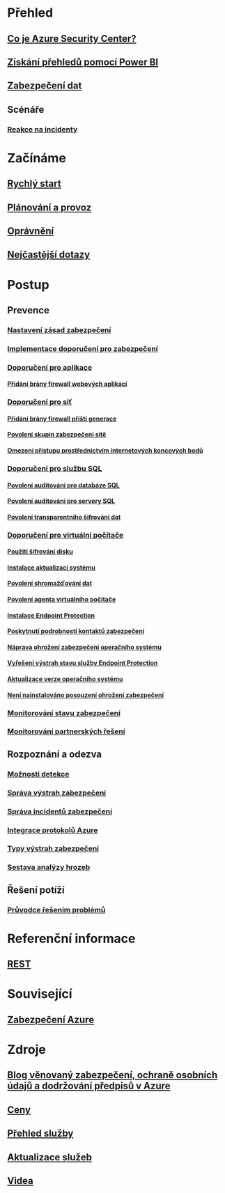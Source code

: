 # Přehled
## [Co je Azure Security Center?](security-center-intro.md)
## [Získání přehledů pomocí Power BI](security-center-powerbi.md)
## [Zabezpečení dat](security-center-data-security.md)
## Scénáře
### [Reakce na incidenty](security-center-incident-response.md)

# Začínáme
## [Rychlý start](security-center-get-started.md)
## [Plánování a provoz](security-center-planning-and-operations-guide.md)
## [Oprávnění](security-center-permissions.md)
## [Nejčastější dotazy](security-center-faq.md)

# Postup

## Prevence
### [Nastavení zásad zabezpečení](security-center-policies.md)
### [Implementace doporučení pro zabezpečení](security-center-recommendations.md)

### [Doporučení pro aplikace](security-center-application-recommendations.md)
#### [Přidání brány firewall webových aplikací](security-center-add-web-application-firewall.md)

### [Doporučení pro síť](security-center-network-recommendations.md)
#### [Přidání brány firewall příští generace](security-center-add-next-generation-firewall.md)
#### [Povolení skupin zabezpečení sítě](security-center-enable-network-security-groups.md)
#### [Omezení přístupu prostřednictvím internetových koncových bodů](security-center-restrict-access-through-internet-facing-endpoints.md)

### [Doporučení pro službu SQL](security-center-sql-service-recommendations.md)
#### [Povolení auditování pro databáze SQL](security-center-enable-auditing-on-sql-databases.md)
#### [Povolení auditování pro servery SQL](security-center-enable-auditing-on-sql-servers.md)
#### [Povolení transparentního šifrování dat](security-center-enable-transparent-data-encryption.md)

### [Doporučení pro virtuální počítače](security-center-virtual-machine-recommendations.md)
#### [Použití šifrování disku](security-center-apply-disk-encryption.md)
#### [Instalace aktualizací systému](security-center-apply-system-updates.md)
#### [Povolení shromažďování dat](security-center-enable-data-collection.md)
#### [Povolení agenta virtuálního počítače](security-center-enable-vm-agent.md)
#### [Instalace Endpoint Protection](security-center-install-endpoint-protection.md)
#### [Poskytnutí podrobností kontaktů zabezpečení](security-center-provide-security-contact-details.md)
#### [Náprava ohrožení zabezpečení operačního systému](security-center-remediate-os-vulnerabilities.md)
#### [Vyřešení výstrah stavu služby Endpoint Protection](security-center-resolve-endpoint-protection-health-alerts.md)
#### [Aktualizace verze operačního systému](security-center-update-os-version.md)
#### [Není nainstalováno posouzení ohrožení zabezpečení](security-center-vulnerability-assessment-recommendations.md)

### [Monitorování stavu zabezpečení](security-center-monitoring.md)
### [Monitorování partnerských řešení](security-center-partner-solutions.md)

## Rozpoznání a odezva
### [Možnosti detekce](security-center-detection-capabilities.md)
### [Správa výstrah zabezpečení](security-center-managing-and-responding-alerts.md)
### [Správa incidentů zabezpečení](security-center-incident.md)
### [Integrace protokolů Azure](security-center-integrating-alerts-with-log-integration.md)
### [Typy výstrah zabezpečení](security-center-alerts-type.md)
### [Sestava analýzy hrozeb](security-center-threat-report.md)

## Řešení potíží
### [Průvodce řešením problémů](security-center-troubleshooting-guide.md)

# Referenční informace
## [REST](https://msdn.microsoft.com/en-US/library/mt704034(Azure.100).aspx)

# Související
## [Zabezpečení Azure](/azure/security/)

# Zdroje
## [Blog věnovaný zabezpečení, ochraně osobních údajů a dodržování předpisů v Azure](http://blogs.msdn.com/b/azuresecurity/)
## [Ceny](security-center-pricing.md)
## [Přehled služby](https://azure.microsoft.com/services/security-center/)
## [Aktualizace služeb](https://azure.microsoft.com/updates/?product=security-center)
## [Videa](https://azure.microsoft.com/documentation/videos/index/?services=security-center)


<!--HONumber=Jan17_HO3-->


